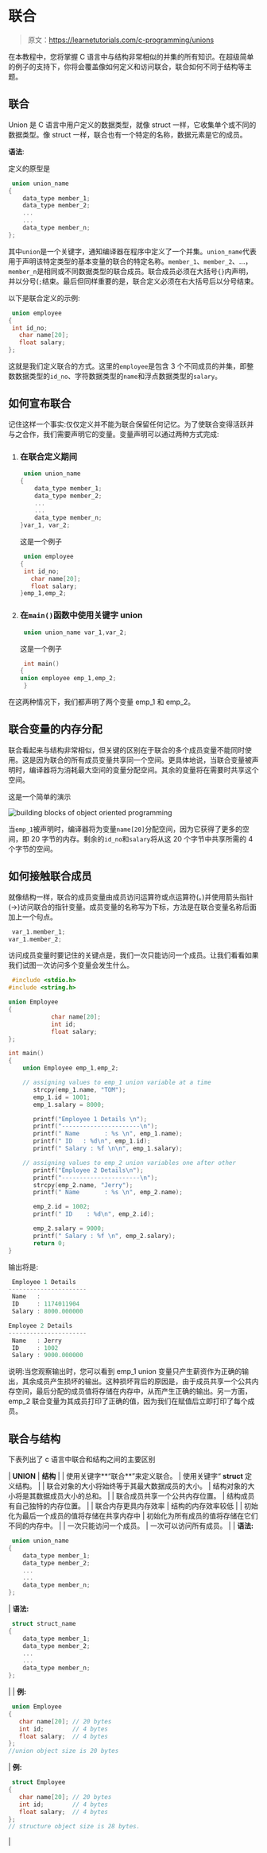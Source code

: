 # 联合

> 原文：<https://learnetutorials.com/c-programming/unions>

在本教程中，您将掌握 C 语言中与结构非常相似的并集的所有知识。在超级简单的例子的支持下，你将会覆盖像如何定义和访问联合，联合如何不同于结构等主题。

## 联合

Union 是 C 语言中用户定义的数据类型，就像 struct 一样，它收集单个或不同的数据类型。像 struct 一样，联合也有一个特定的名称，数据元素是它的成员。

**语法**:

定义的原型是

```c
 union union_name
{
    data_type member_1;
    data_type member_2;
    ...
    ...
    data_type member_n;
}; 

```

其中`union`是一个关键字，通知编译器在程序中定义了一个并集。`union_name`代表用于声明该特定类型的基本变量的联合的特定名称。`member_1`、`member_2`、...，`member_n`是相同或不同数据类型的联合成员。联合成员必须在大括号`{}`内声明，并以分号(`;`结束。最后但同样重要的是，联合定义必须在右大括号后以分号结束。

以下是联合定义的示例:

```c
 union employee  
{  
 int id_no;  
   char name[20];  
   float salary;  
}; 

```

这就是我们定义联合的方式。这里的`employee`是包含 3 个不同成员的并集，即整数数据类型的`id_no`、字符数据类型的`name`和浮点数据类型的`salary`。

## 如何宣布联合

记住这样一个事实:仅仅定义并不能为联合保留任何记忆。为了使联合变得活跃并与之合作，我们需要声明它的变量。变量声明可以通过两种方式完成:

1.  ### 在联合定义期间

    ```c
     union union_name
    {
        data_type member_1;
        data_type member_2;
        ...
        ...
        data_type member_n;
    }var_1, var_2; 

    ```

    这是一个例子

    ```c
     union employee  
    {  
     int id_no;  
       char name[20];  
       float salary;  
    }emp_1,emp_2; 

    ```

2.  ### 在`main()`函数中使用关键字 union

    ```c
     union union_name var_1,var_2; 

    ```

    这是一个例子

    ```c
     int main()
    {
    union employee emp_1,emp_2;
     } 

    ```

在这两种情况下，我们都声明了两个变量 emp_1 和 emp_2。

## 联合变量的内存分配

联合看起来与结构非常相似，但关键的区别在于联合的多个成员变量不能同时使用。这是因为联合的所有成员变量共享同一个空间。更具体地说，当联合变量被声明时，编译器将为消耗最大空间的变量分配空间。其余的变量将在需要时共享这个空间。

这是一个简单的演示

![building blocks of object oriented programming ](img/6dc4f69458cd26468cba86bfeb9a8425.png)

当`emp_1`被声明时，编译器将为变量`name[20]`分配空间，因为它获得了更多的空间，即 20 字节的内存。剩余的`id_no`和`salary`将从这 20 个字节中共享所需的 4 个字节的空间。

## 如何接触联合成员

就像结构一样，联合的成员变量由成员访问运算符或点运算符(。)并使用箭头指针(->)访问联合的指针变量。成员变量的名称写为下标，方法是在联合变量名称后面加上一个句点。

```c
 var_1.member_1;
var_1.member_2; 

```

访问成员变量时要记住的关键点是，我们一次只能访问一个成员。让我们看看如果我们试图一次访问多个变量会发生什么。

```c
 #include <stdio.h>
#include <string.h>

union Employee
{
            char name[20];
            int id;
            float salary;
};

int main()
{
    union Employee emp_1,emp_2;

    // assigning values to emp_1 union variable at a time
       strcpy(emp_1.name, "TOM");
       emp_1.id = 1001;
       emp_1.salary = 8000;

       printf("Employee 1 Details \n");
       printf("----------------------\n");
       printf(" Name       : %s \n", emp_1.name);
       printf(" ID   : %d\n", emp_1.id);
       printf(" Salary : %f \n\n", emp_1.salary);

    // assigning values to emp_2 union variables one after other
       printf("Employee 2 Details\n");
       printf("----------------------\n");
       strcpy(emp_2.name, "Jerry");
       printf(" Name       : %s \n", emp_2.name);

       emp_2.id = 1002;
       printf(" ID    : %d\n", emp_2.id);

       emp_2.salary = 9000;
       printf(" Salary : %f \n", emp_2.salary);
       return 0;
} 

```

输出将是:

```c
 Employee 1 Details
----------------------
 Name   :
 ID     : 1174011904
 Salary : 8000.000000

Employee 2 Details
----------------------
 Name   : Jerry
 ID     : 1002
 Salary : 9000.000000 
```

说明:当您观察输出时，您可以看到 emp_1 union 变量只产生薪资作为正确的输出，其余成员产生损坏的输出。这种损坏背后的原因是，由于成员共享一个公共内存空间，最后分配的成员值将存储在内存中，从而产生正确的输出。另一方面，emp_2 联合变量为其成员打印了正确的值，因为我们在赋值后立即打印了每个成员。

## 联合与结构

下表列出了 c 语言中联合和结构之间的主要区别

| **UNION** | **结构** |
| 使用关键字**“联合**”来定义联合。 | 使用关键字“ **struct** 定义结构。 |
| 联合对象的大小将始终等于其最大数据成员的大小。 | 结构对象的大小将是其数据成员大小的总和。 |
| 联合成员共享一个公共内存位置。 | 结构成员有自己独特的内存位置。 |
| 联合内存更具内存效率 | 结构的内存效率较低 |
| 初始化为最后一个成员的值将存储在共享内存中 | 初始化为所有成员的值将存储在它们不同的内存中。 |
| 一次只能访问一个成员。 | 一次可以访问所有成员。 |
| **语法:**

```c
 union union_name
{
    data_type member_1;
    data_type member_2;
    ...
    ...
    data_type member_n;
}; 

```

 | **语法:**

```c
 struct struct_name
{
    data_type member_1;
    data_type member_2;
    ...
    ...
    data_type member_n;
}; 

```

 |
| **例:**

```c
 union Employee
{
   char name[20]; // 20 bytes
   int id;        // 4 bytes
   float salary;  // 4 bytes
};
//union object size is 20 bytes 

```

 | **例:**

```c
 struct Employee
{
   char name[20]; // 20 bytes
   int id;        // 4 bytes
   float salary;  // 4 bytes
};
// structure object size is 28 bytes. 

```

 |